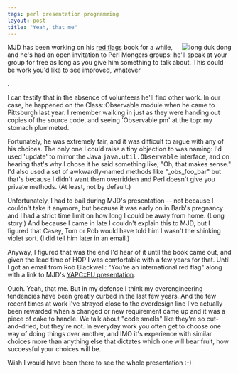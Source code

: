 ```yaml
---
tags: perl presentation programming
layout: post
title: "Yeah, that me"
---
```




<img src="http://www.cwinters.com/images/blog/long_duk_dong.jpg" 
     align="right" alt="long duk dong" />

<p>MJD has been working on his 
<a href="http://perl.plover.com/yak/flags/">red flags</a> book for a
while, and he's had an open invitation to Perl Mongers groups: he'll
speak at your group for free as long as you give him something to talk
about. This could be work you'd like to see improved, whatever</p>.

<p>I can testify that in the absence of volunteers he'll find other
work. In our case, he happened on the Class::Observable module when he
came to Pittsburgh last year. I remember walking in just as they were
handing out copies of the source code, and seeing 'Observable.pm' at
the top: my stomach plummeted.</p>

<p>Fortunately, he was extremely fair, and it was difficult to argue
with any of his choices. The only one I could raise a tiny objection
to was naming: I'd used 'update' to mirror the Java
<tt>java.util.Observable</tt> interface, and on hearing that's why I
chose it he said something like, "Oh, that makes sense." I'd also used
a set of awkwardly-named methods like "_obs_foo_bar" but that's
because I didn't want them overridden and Perl doesn't give you
private methods. (At least, not by default.)</p>

<p>Unfortunately, I had to bail during MJD's presentation -- not
because I couldn't take it anymore, but because it was early on in
Barb's pregnancy and I had a strict time limit on how long I could be
away from home. (Long story.) And because I came in late I couldn't
explain this to MJD, but I figured that Casey, Tom or Rob would have
told him I wasn't the shinking violet sort. (I did tell him later in
an email.)</p>

<p>Anyway, I figured that was the end I'd hear of it until the book
came out, and given the lead time of HOP I was comfortable with a few
years for that. Until I got an email from Rob Blackwell: "You're an
international red flag" along with a link to MJD's 
<a href="http://pic.plover.com/YAPC/Vienna/Flags.pdf">YAPC::EU
presentation</a>.</p>

<p>Ouch. Yeah, that me. But in my defense I think my overengineering
tendencies have been greatly curbed in the last few years. And the few
recent times at work I've strayed close to the overdesign line I've
actually been rewarded when a changed or new requirement came up and
it was a piece of cake to handle. We talk about "code smells" like
they're so cut-and-dried, but they're not. In everyday work you often
get to choose one way of doing things over another, and IMO it's
experience with similar choices more than anything else that dictates
which one will bear fruit, how successful your choices will be.</p>

<p>Wish I would have been there to see the whole presentation :-)</p>



